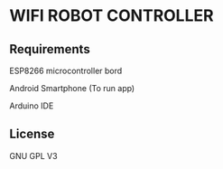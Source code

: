 # WIFI ROBOT CONTROLLER  
## Requirements
ESP8266 microcontroller bord

Android Smartphone (To run app)

Arduino IDE

## License
GNU GPL V3
